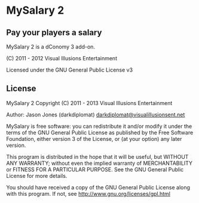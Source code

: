MySalary 2
====================
Pay your players a salary
---------

MySalary 2 is a dConomy 3 add-on.

(C) 2011 - 2012 Visual Illusions Entertainment

Licensed under the GNU General Public License v3

License
---------
MySalary 2
Copyright (C) 2011 - 2013 Visual Illusions Entertainment

Author: Jason Jones (darkdiplomat) <darkdiplomat@visualillusionsent.net>

MySalary is free software: you can redistribute it and/or modify
it under the terms of the GNU General Public License as published by
the Free Software Foundation, either version 3 of the License, or
(at your option) any later version.

This program is distributed in the hope that it will be useful,
but WITHOUT ANY WARRANTY; without even the implied warranty of
MERCHANTABILITY or FITNESS FOR A PARTICULAR PURPOSE.  See the
GNU General Public License for more details.

You should have received a copy of the GNU General Public License
along with this program.  If not, see http://www.gnu.org/licenses/gpl.html
